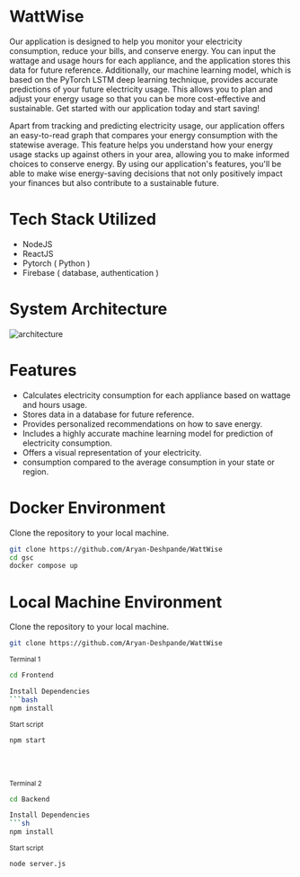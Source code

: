 # WattWise

Our application is designed to help you monitor your electricity consumption, reduce your bills, and conserve energy. You can input the wattage and usage hours for each appliance, and the application stores this data for future reference. Additionally, our machine learning model, which is based on the PyTorch LSTM deep learning technique, provides accurate predictions of your future electricity usage. This allows you to plan and adjust your energy usage so that you can be more cost-effective and sustainable. Get started with our application today and start saving!

Apart from tracking and predicting electricity usage, our application offers an easy-to-read graph that compares your energy consumption with the statewise average. This feature helps you understand how your energy usage stacks up against others in your area, allowing you to make informed choices to conserve energy. By using our application's features, you'll be able to make wise energy-saving decisions that not only positively impact your finances but also contribute to a sustainable future.


# Tech Stack Utilized
- NodeJS 
- ReactJS
- Pytorch ( Python )
- Firebase ( database, authentication )

# System Architecture
![architecture](https://cdn.discordapp.com/attachments/835750351621718030/1091396806518251530/final.png)

# Features
- Calculates electricity consumption for each appliance based on wattage and hours usage.
- Stores data in a database for future reference.
- Provides personalized recommendations on how to save energy.
- Includes a highly accurate machine learning model for prediction of electricity consumption.
- Offers a visual representation of your electricity.
- consumption compared to the average consumption in your state or region.

# Docker Environment
Clone the repository to your local machine.
```bash
git clone https://github.com/Aryan-Deshpande/WattWise
cd gsc
docker compose up
```

# Local Machine Environment
Clone the repository to your local machine.
```bash
git clone https://github.com/Aryan-Deshpande/WattWise
```

<sub>Terminal 1<sub>
```bash
cd Frontend

Install Dependencies
```bash
npm install
```
<sub>Start script<sub>
```bash
npm start
```
<br>
<br>

<sub>Terminal 2<sub>
```sh
cd Backend

Install Dependencies
```sh
npm install
```
<sub>Start script<sub>
```sh
node server.js
```
